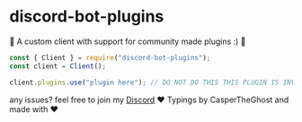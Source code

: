 # discord-bot-plugins

🎉 A custom client with support for community made plugins :) 🎉

```js
const { Client } = require("discord-bot-plugins");
const client = Client();

client.plugins.use("plugin here"); // DO NOT DO THIS THIS PLUGIN IS INVALID AND ONLY FOR LEARNING SHOWOFF
```

any issues? feel free to join my [Discord](https://discord.gg/HBZcEhxHSj)
❤ Typings by CasperTheGhost and made with ❤
